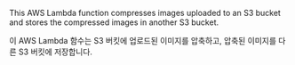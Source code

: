 This AWS Lambda function compresses images uploaded to an S3 bucket and stores the compressed images in another S3 bucket.

이 AWS Lambda 함수는 S3 버킷에 업로드된 이미지를 압축하고, 압축된 이미지를 다른 S3 버킷에 저장합니다.
